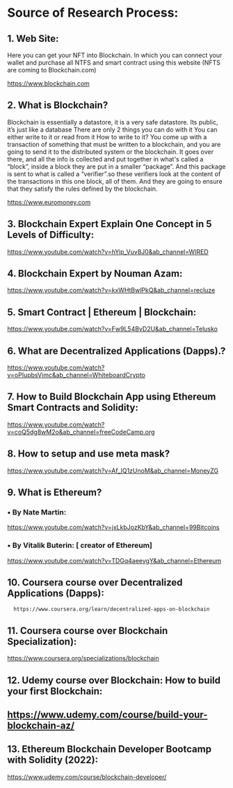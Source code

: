 <h1>Source of Research Process: </h1>

<h2>1.	Web Site: </h2>

Here you can get your NFT into Blockchain. In which you can connect your wallet and purchase all NTFS and smart contract using this website
(NFTS are coming to Blockchain.com)

https://www.blockchain.com

<h2>2.	What is Blockchain?</h2>

Blockchain is essentially a datastore, it is a very safe datastore. Its public, it’s just like a database There are only 2 things you can do with it You can either write to it or read from it How to write to it? You come up with a transaction of something that must be written to a blockchain, and you are going to send it to the distributed system or the blockchain. It goes over there, and all the info is collected and put together in what's called a “block”, inside a block they are put in a smaller “package”. And this package is sent to what is called a “verifier”.so these verifiers look at the content of the transactions in this one block, all of them. And they are going to ensure that they satisfy the rules defined by the blockchain.

https://www.euromoney.com


<h2>3.	Blockchain Expert Explain One Concept in 5 Levels of Difficulty:</h2>

https://www.youtube.com/watch?v=hYip_Vuv8J0&ab_channel=WIRED


<h2>4.	Blockchain Expert by Nouman Azam:</h2>

https://www.youtube.com/watch?v=kxWHtBwlPkQ&ab_channel=recluze



<h2>5.	Smart Contract | Ethereum | Blockchain:</h2>

https://www.youtube.com/watch?v=Fw9L54BvD2U&ab_channel=Telusko

<h2>6.	What are Decentralized Applications (Dapps).?</h2>

https://www.youtube.com/watch?v=oPIupbsVimc&ab_channel=WhiteboardCrypto

<h2>7.	How to Build Blockchain App using Ethereum Smart Contracts and Solidity:</h2>

https://www.youtube.com/watch?v=coQ5dg8wM2o&ab_channel=freeCodeCamp.org


<h2>8.	How to setup and use meta mask?</h2>

https://www.youtube.com/watch?v=Af_lQ1zUnoM&ab_channel=MoneyZG

<h2>9.	What is Ethereum? </h2>

<h3>•	By Nate Martin:</h3>

https://www.youtube.com/watch?v=jxLkbJozKbY&ab_channel=99Bitcoins

<h3>•	By Vitalik Buterin: [ creator of Ethereum]</h3>

https://www.youtube.com/watch?v=TDGq4aeevgY&ab_channel=Ethereum

<h2>10.	 Coursera course over Decentralized Applications (Dapps):</h2>

      https://www.coursera.org/learn/decentralized-apps-on-blockchain


<h2>11.	Coursera course over Blockchain Specialization):</h2>

https://www.coursera.org/specializations/blockchain

<h2>12.	 Udemy course over Blockchain: How to build your first Blockchain:<h2>

https://www.udemy.com/course/build-your-blockchain-az/


<h2>13.	 Ethereum Blockchain Developer Bootcamp with Solidity (2022):</h2>

https://www.udemy.com/course/blockchain-developer/



